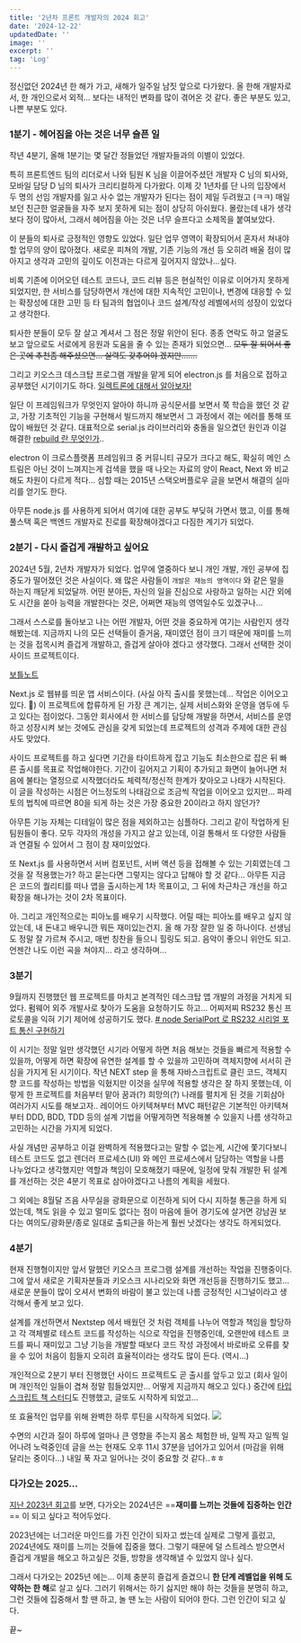 ```yaml
---
title: '2년차 프론트 개발자의 2024 회고'
date: '2024-12-22'
updatedDate: ''
image: ''
excerpt: ''
tag: 'Log'
---
```


정신없던 2024년 한 해가 가고, 새해가 일주일 남짓 앞으로 다가왔다.
올 한해 개발자로서, 한 개인으로서 외적... 보다는 내적인 변화를 많이 겪어온 것 같다.
좋은 부분도 있고, 나쁜 부분도 있다.

### **1분기 - 헤어짐을 아는 것은 너무 슬픈 일**

작년 4분기, 올해 1분기는 몇 달간 정들었던 개발자들과의 이별이 있었다.

특히 프론트엔드 팀의 리더로서 나와 팀원 K 님을 이끌어주셨던 개발자 C 님의 퇴사와, 모바일 담당 D 님의 퇴사가 크리티컬하게 다가왔다. 이제 갓 1년차를 단 나의 입장에서 두 명의 선임 개발자를 잃고 사수 없는 개발자가 된다는 점이 제일 두려웠고 (ㅋㅋ) 매일 보던 친근한 얼굴들을 자주 보지 못하게 되는 점이 상당히 아쉬웠다. 몰랐는데 내가 생각보다 정이 많아서, 그래서 헤어짐을 아는 것은 너무 슬프다고 소제목을 붙여보았다.

이 분들의 퇴사로 긍정적인 영향도 있었다. 일단 업무 영역이 확장되어서 혼자서 쳐내야 할 업무의 양이 많아졌다. 새로운 피쳐의 개발, 기존 기능의 개선 등 오히려 배울 점이 많아지고 생각과 고민의 깊이도 이전과는 다르게 깊어지지 않았나...싶다.

비록 기존에 이어오던 테스트 코드나, 코드 리뷰 등은 현실적인 이유로 이어가지 못하게 되었지만, 한 서비스를 담당하면서 개선에 대한 지속적인 고민이나, 변경에 대응할 수 있는 확장성에 대한 고민 등 타 팀과의 협업이나 코드 설계/작성 레벨에서의 성장이 있었다고 생각한다.

퇴사한 분들이 모두 잘 살고 계셔서 그 점은 정말 위안이 된다. 종종 연락도 하고 얼굴도 보고 앞으로도 서로에게 응원과 도움을 줄 수 있는 존재가 되었으면... ~~모두 잘 되어서 좋은 곳에 추천좀 해주셨으면... 실력도 갖추어야 겠지만.......~~

그리고 키오스크 데스크탑 프로그램 개발을 맡게 되어 electron.js 를 처음으로 접하고 공부했던 시기이기도 하다. [일렉트론에 대해서 알아보자!](https://friedegg556.tistory.com/383)

일단 이 프레임워크가 무엇인지 알아야 하니까 공식문서를 보면서 쭉 학습을 했던 것 같고, 가장 기초적인 기능을 구현해서 빌드까지 해보면서 그 과정에서 겪는 에러를 통해 또 많이 배웠던 것 같다. 대표적으로 serial.js 라이브러리와 충돌을 일으켰던 원인과 이걸 해결한 [rebuild 란 무엇인가](https://friedegg556.tistory.com/387)..

electron 이 크로스플랫폼 프레임워크 중 커뮤니티 규모가 크다고 해도, 확실히 메인 스트림은 아닌 것이 느껴지는게 검색을 했을 때 나오는 자료의 양이 React, Next 와 비교해도 차원이 다르게 적다... 심할 때는 2015년 스택오버플로우 글을 보면서 해결의 실마리를 얻기도 한다.

아무튼 node.js 를 사용하게 되어서 여기에 대한 공부도 부딪혀 가면서 했고, 이를 통해 풀스택 혹은 백엔드 개발자로 진로를 확장해야겠다고 다짐한 계기가 되었다.

### **2분기 - 다시 즐겁게 ~~개발~~하고 싶어요**

2024년 5월, 2년차 개발자가 되었다. 업무에 열중하다 보니 개인 개발, 개인 공부에 집중도가 떨어졌던 것은 사실이다. 왜 많은 사람들이 `개발은 재능의 영역이다` 와 같은 말을 하는지 깨닫게 되었달까. 어떤 분야든, 자신의 일을 진심으로 사랑하고 일하는 시간 외에도 시간을 쏟아 능력을 개발한다는 것은, 어쩌면 재능의 영역일수도 있겠구나...

그래서 스스로를 돌아보고 나는 어떤 개발자, 어떤 것을 중요하게 여기는 사람인지 생각해봤는데. 지금까지 나의 모든 선택들이 즐거움, 재미였던 점이 크기 때문에 재미를 느끼는 것을 접목시켜 즐겁게 개발하고, 즐겁게 살아야 겠다고 생각했다. 그래서 선택한 것이 사이드 프로젝트이다.

[보틀노트](https://github.com/bottle-note)

Next.js 로 웹뷰를 띄운 앱 서비스이다. (사실 아직 출시를 못했는데... 작업은 이어오고 있다. 🥲)
이 프로젝트에 합류하게 된 가장 큰 계기는, 실제 서비스화와 운영을 염두에 두고 있다는 점이었다. 그동안 회사에서 한 서비스를 담당해 개발을 하면서, 서비스를 운영하고 성장시켜 보는 것에도 관심을 갖게 되었는데 프로젝트의 성격과 주제에 대한 관심사도 맞았다.

사이드 프로젝트를 하고 싶다면 기간을 타이트하게 잡고 기능도 최소한으로 잡은 뒤 빠른 출시를 목표로 작업해야한다. 기간이 길어지고 기획이 추가되고 화면이 늘어나면 처음에 불타는 열정으로 시작했더라도 체력적/정신적 한계가 찾아오고 나태가 시작된다. 이 글을 작성하는 시점은 어느정도의 나태감으로 조금씩 작업을 이어오고 있지만... 파레토의 법칙에 따르면 80을 되게 하는 것은 가장 중요한 20이라고 하지 않던가?

아무튼 기능 자체는 디테일이 많은 점을 제외하고는 심플하다. 그리고 같이 작업하게 된 팀원들이 좋다. 모두 각자의 개성을 가지고 살고 있는데, 이걸 통해서 또 다양한 사람들과 연결될 수 있어서 그 점이 참 재미있었다.

또 Next.js 를 사용하면서 서버 컴포넌트, 서버 액션 등을 접해볼 수 있는 기회였는데 그것을 잘 적용했는가? 하고 묻는다면 그렇지는 않다고 답해야 할 것 같다... 아무튼 지금은 코드의 퀄리티를 떠나 앱을 출시하는게 1차 목표이고, 그 뒤에 차근차근 개선을 하고 확장을 해나가는 것이 2차 목표이다.

아. 그리고 개인적으로는 피아노를 배우기 시작했다. 어릴 때는 피아노를 배우고 싶지 않았는데, 내 돈내고 배우니깐 뭐든 재미있는건지. 올 해 가장 잘한 일 중 하나이다. 선생님도 정말 잘 가르쳐 주시고, 매번 칭찬을 들으니 힐링도 되고. 음악이 좋으니 위안도 되고. 언젠간 나도 이런 곡을 쳐야지... 라고 생각하며...

### **3분기**

9월까지 진행했던 웹 프로젝트를 마치고 본격적인 데스크탑 앱 개발의 과정을 거치게 되었다.
펌웨어 외주 개발사로 찾아가 도움을 요청하기도 하고... 어찌저찌 RS232 통신 프로토콜을 익혀 기기 제어에 성공하기도 했다. [# node SerialPort 로 RS232 시리얼 포트 통신 구현하기](https://evalog.vercel.app/posts/2024-10-27)

이 시기는 정말 일만 생각했던 시기라 어떻게 하면 처음 해보는 것들을 빠르게 적용할 수 있을까, 어떻게 하면 확장에 유연한 설계를 할 수 있을까 고민하며 객체지향에 서서히 관심을 가지게 된 시기이다. 작년 NEXT step 을 통해 자바스크립트로 클린 코드, 객체지향 코드를 작성하는 방법을 익혔지만 이것을 실무에 적용할 생각은 잘 하지 못했는데, 이렇게 한 프로젝트를 처음부터 맡아 꿈과(?) 희망의(?) 나래를 펼치게 된 것을 기회삼아 여러가지 시도를 해보고자.. 레이어드 아키텍쳐부터 MVC 패턴같은 기본적인 아키텍쳐부터 DDD, BDD, TDD 등의 설계 기법을 어떻게하면 적용해볼 수 있을지 나름 생각하고 고민하는 시간을 가지게 되었다.

사실 개념만 공부하고 이걸 완벽하게 적용했다고는 말할 수 없는게, 시간에 쫓기다보니 테스트 코드도 없고 렌더러 프로세스(UI) 와 메인 프로세스에서 담당하는 역할을 나름 나누었다고 생각했지만 역할과 책임이 모호해졌기 때문에, 일정에 맞춰 개발한 뒤 설계를 개선하는 것은 4분기 목표로 삼아야겠다고 나름의 계획을 세웠다.

그 외에는 8월달 즈음 사무실을 광화문으로 이전하게 되어 다시 지하철 통근을 하게 되었는데, 책도 읽을 수 있고 멀미도 없다는 점이 마음에 들어 경기도에 살거면 강남권 보다는 여의도/광화문/종로 일대로 출퇴근을 하는게 훨씬 낫겠다는 생각도 하게되었다.

### **4분기**

현재 진행형이지만 앞서 말했던 키오스크 프로그램 설계를 개선하는 작업을 진행중이다. 그에 앞서 새로운 기획자분들과 키오스크 시나리오와 화면 개선등을 진행하기도 했고... 새로운 분들이 많이 오셔서 변화의 바람이 불고 있는데 나름 긍정적인 시그널이라고 생각해서 좋게 보고 있다.

설계를 개선하면서 Nextstep 에서 배웠던 것 처럼 객체를 나누어 역할과 책임을 할당하고 각 객체별로 테스트 코드를 작성하는 식으로 작업을 진행중인데, 오랜만에 테스트 코드를 짜니 재미있고 그냥 기능을 개발할 때보다 코드 작성 과정에서 바로바로 오류를 찾을 수 있어 처음이 힘들지 오히려 효율적이라는 생각도 많이 든다. (역시...)

개인적으로 2분기 부터 진행했던 사이드 프로젝트도 곧 출시를 앞두고 있고 (회사 일이며 개인적인 일들이 겹쳐 정말 힘들었지만... 어떻게 지금까지 해오고 있다.) 중간에 [타입스크립트 책 스터디](https://github.com/Woowahan-TS/woowahan-ts/tree/FE/hyejung)도 진행했고, 글또도 시작하게 되었고...

또 효율적인 업무를 위해 완벽한 하루 루틴을 시작하게 되었다.
![](https://i.imgur.com/t2K2rkC.png)

수면의 시간과 질이 하루에 얼마나 큰 영향을 주는지 몸소 체험한 바, 일찍 자고 일찍 일어나려 노력중인데 글을 쓰는 현재도 오후 11시 37분을 넘어가고 있어서 (마감을 위해 달리는 중이다...) 내일 푹 자고 일어나는 것이 중요할 것 같다..ㅎㅎ

### **다가오는 2025...**

[지난 2023년 회고](https://friedegg556.tistory.com/376)를 보면,
다가오는 2024년은 ==**재미를 느끼는 것들에 집중하는 인간**== 이 되고 싶다고 적어두었다.

2023년에는 너그러운 마인드를 가진 인간이 되자고 썼는데 실제로 그렇게 흘렀고,
2024년에도 재미를 느끼는 것들에 집중을 했다. 그렇기 때문에 덜 스트레스 받으면서 즐겁게 개발을 해오고 하고싶은 것들, 방향을 생각해낼 수 있었지 않나 싶다.

그래서 다가오는 2025년 에는... 이제 충분히 즐겁게 즐겼으니 **한 단계 레벨업을 위해 도약하는 한 해**로 살고 싶다. 그러기 위해서는 하기 싫지만 해야 하는 것들을 분명히 하고, 그런 것들에 집중해서 할 땐 하고, 놀 땐 노는 사람이 되어야 한다. 그런 인간이 되고 싶다.

끝~
